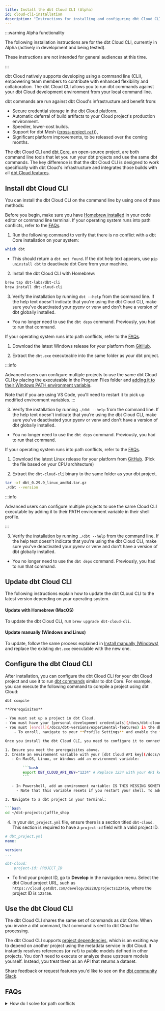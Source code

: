 ```yaml
---
title: Install the dbt Cloud CLI (Alpha)
id: cloud-cli-installation
description: "Instructions for installing and configuring dbt Cloud CLI"
---
```


:::warning Alpha functionality 

The following installation instructions are for the dbt Cloud CLI, currently in Alpha (actively in development and being tested). 

These instructions are not intended for general audiences at this time. 

::: 


dbt Cloud natively supports developing using a command line (CLI), empowering team members to contribute with enhanced flexibility and collaboration. The dbt Cloud CLI allows you to run dbt commands against your dbt Cloud development environment from your local command line.

dbt commands are run against dbt Cloud's infrastructure and benefit from:

* Secure credential storage in the dbt Cloud platform.
* Automatic deferral of build artifacts to your Cloud project's production environment. 
* Speedier, lower-cost builds.
* Support for dbt Mesh ([cross-project `ref`)](/docs/collaborate/govern/project-dependencies)),
* Significant platform improvements, to be released over the coming months.

The dbt Cloud CLI and [dbt Core](https://github.com/dbt-labs/dbt-core), an open-source project, are both command line tools that let you run your dbt projects and use the same dbt commands. The key difference is that the dbt Cloud CLI is designed to work specifically with dbt Cloud's infrastructure and integrates those builds with all [dbt Cloud features](/docs/cloud/about-cloud/dbt-cloud-features).

## Install dbt Cloud CLI

You can install the dbt Cloud CLI on the command line by using one of these methods:

<Tabs>

<TabItem value="brew" label="macOS">

Before you begin, make sure you have [Homebrew installed](http://brew.sh/) in your code editor or command line terminal. If your operating system runs into path conflicts, refer to the [FAQs](#faqs).

1. Run the following command to verify that there is no conflict with a dbt Core installation on your system:
   
```bash
which dbt
```
   - This should return a `dbt not found`. If the dbt help text appears, use `pip uninstall dbt` to deactivate dbt Core from your machine.
  
2. Install the dbt Cloud CLI with Homebrew: 

```bash
brew tap dbt-labs/dbt-cli
brew install dbt-cloud-cli
```

3. Verify the installation by running `dbt --help` from the command line. If the help text doesn't indicate that you're using the dbt Cloud CLI, make sure you've deactivated your pyenv or venv and don't have a version of dbt globally installed.

* You no longer need to use the `dbt deps` command. Previously, you had to run that command.

</TabItem>

<TabItem value="windows" label="Windows">

If your operating system runs into path conflicts, refer to the [FAQs](#faqs).

1. Download the latest Windows release for your platform from [GitHub](https://github.com/dbt-labs/dbt-cli/releases).

2. Extract the `dbt.exe` executeable into the same folder as your dbt project.

:::info

Advanced users can configure multiple projects to use the same dbt Cloud CLI by placing the executeable in the Program Files folder and [adding it to their Windows PATH environment variable](https://medium.com/@kevinmarkvi/how-to-add-executables-to-your-path-in-windows-5ffa4ce61a53).

Note that if you are using VS Code, you'll need to restart it to pick up modified environment variables.
:::

3. Verify the installation by running `./dbt --help` from the command line. If the help text doesn't indicate that you're using the dbt Cloud CLI, make sure you've deactivated your pyenv or venv and don't have a version of dbt globally installed.

* You no longer need to use the `dbt deps` command. Previously, you had to run that command.

</TabItem>

<TabItem value="linux" label="Linux">

If your operating system runs into path conflicts, refer to the [FAQs](#faqs).

1. Download the latest Linux release for your platform from [GitHub](https://github.com/dbt-labs/dbt-cli/releases). (Pick the file based on your CPU architecture)

2. Extract the `dbt-cloud-cli` binary to the same folder as your dbt project.

```bash
tar -xf dbt_0.29.9_linux_amd64.tar.gz
./dbt --version
```

:::info

Advanced users can configure multiple projects to use the same Cloud CLI executable by adding it to their PATH environment variable in their shell profile.

:::

3. Verify the installation by running `./dbt --help` from the command line. If the help text doesn't indicate that you're using the dbt Cloud CLI, make sure you've deactivated your pyenv or venv and don't have a version of dbt globally installed.

* You no longer need to use the `dbt deps` command. Previously, you had to run that command.

</TabItem>

</Tabs>

## Update dbt Cloud CLI

The following instructions explain how to update the dbt CLoud CLI to the latest version depending on your operating system. 

#### Update with Homebrew (MacOS)

To update the dbt Cloud CLI, run `brew upgrade dbt-cloud-cli`. 
#### Update manually (Windows and Linux)

To update, follow the same process explained in [Install manually (Windows)](#install-manually-windows) and replace the existing `dbt.exe` executable with the new one.


## Configure the dbt Cloud CLI

After installation, you can configure the dbt Cloud CLI for your dbt Cloud project and use it to run [dbt commands](/reference/dbt-commands) similar to dbt Core. For example, you can execute the following command to compile a project using dbt Cloud:

```bash
dbt compile

**Prerequisites**

- You must set up a project in dbt Cloud.
- You must have your [personal development credentials](/docs/dbt-cloud-environments#set-developer-credentials) set for that project. The dbt Cloud CLI will use these credentials, stored securely in dbt Cloud, to communicate with your data platform.
- You must [enroll](/docs/dbt-versions/experimental-features) in the dbt Cloud beta features. 
	- To enroll, navigate to your **Profile Settings** and enable the **Beta** flag under **Experimental Features**.

Once you install the dbt Cloud CLI, you need to configure it to connect to a dbt Cloud project.

1. Ensure you meet the prerequisites above.
2. Create an environment variable with your [dbt Cloud API key](/docs/dbt-cloud-apis/user-tokens):
   - On MacOS, Linux, or Windows add an environment variable:

        ```bash
        export DBT_CLOUD_API_KEY="1234" # Replace 1234 with your API key   
        ```

   - In Powershell, add an environment variable: IS THIS MISSING SOMETHING?
     - Note that this variable resets if you restart your shell. To add an environment variable permanently, add a system environment variable in your platform.

3. Navigate to a dbt project in your terminal:

```bash
cd ~/dbt-projects/jaffle_shop
```

4. In your `dbt_project.yml` file, ensure there is a section titled `dbt-cloud`. This section is required to have a `project-id` field with a valid project ID. 

```yaml
# dbt_project.yml
name:

version:
...

dbt-cloud: 
    project-id: PROJECT_ID
```

- To find your project ID, go to **Develop** in the navigation menu. Select the dbt Cloud project URL, such as `https://cloud.getdbt.com/develop/26228/projects123456`, where the project ID is `123456`.


## Use the dbt Cloud CLI

The dbt Cloud CLI shares the same set of commands as dbt Core. When you invoke a dbt command, that command is sent to dbt Cloud for processing. 

The dbt Cloud CLI supports [project dependencies](/docs/collaborate/govern/project-dependencies), which is an exciting way to depend on another project using the metadata service in dbt Cloud. It instantly resolves references (or  `ref`) to public models defined in other projects. You don't need to execute or analyze these upstream models yourself. Instead, you treat them as an API that returns a dataset.

Share feedback or request features you'd like to see on the [dbt community Slack](https://getdbt.slack.com/archives/C05M77P54FL).


## FAQs

<details>

<summary>How do I solve for path conflicts</summary>
For compatibility, both the dbt Cloud CLI and dbt Core are invoked by running `dbt`. This can create path conflicts if your operating system selects one over the other based on your $PATH environment variable (settings).

If you have dbt Core installed locally, ensure that you deactivate your Python environment or uninstall it using `pip uninstall dbt` before proceeding.  Alternatively, advanced users can modify the $PATH environment variable to correctly point to the dbt Cloud CLI binary to use both dbt Cloud CLI and dbt Core together.

You can always uninstall the Cloud CLI to return to using dbt Core.
</details>

